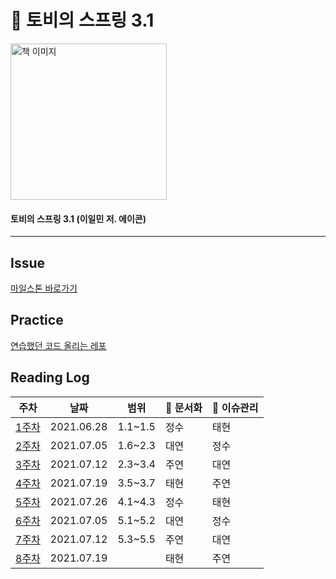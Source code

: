 # :book: 토비의 스프링 3.1

<a href="https://www.aladin.co.kr/shop/wproduct.aspx?ItemId=19505747">
<img src="https://image.aladin.co.kr/product/1950/55/cover500/8960773417_1.jpg" width="250" alt="책 이미지">
</a>
  
#### 토비의 스프링 3.1 (이일민 저. 에이콘)   

---------

## Issue
[마일스톤 바로가기](https://github.com/kjsu0209/JavaBook/milestone/2)

## Practice
[연습했던 코드 올리는 레포](https://github.com/JavaBookStudy/JavaBook_TobySpringPractice)

## Reading Log

|주차|날짜|범위|:pencil: 문서화|:rocket: 이슈관리|
|-   |-   |-   |-   | -    |
|[1주차](https://github.com/kjsu0209/JavaBook/blob/main/Q%26A/qna_1.md)|2021.06.28|1.1~1.5|정수|태현|
|[2주차](https://github.com/kjsu0209/JavaBook/blob/main/Q%26A/qna_2.md)|2021.07.05|1.6~2.3|대연|정수|
|[3주차](https://github.com/kjsu0209/JavaBook/blob/main/Q%26A/qna_3.md)|2021.07.12|2.3~3.4|주연|대연|
|[4주차](https://github.com/kjsu0209/JavaBook/blob/main/Q%26A/qna_4.md)|2021.07.19|3.5~3.7|태현|주연|
|[5주차](https://github.com/kjsu0209/JavaBook/blob/main/Q%26A/qna_5.md)|2021.07.26|4.1~4.3|정수|태현|
|[6주차](https://github.com/kjsu0209/JavaBook/blob/main/Q%26A/qna_6.md)|2021.07.05|5.1~5.2|대연|정수|
|[7주차](https://github.com/kjsu0209/JavaBook/blob/main/Q%26A/qna_7.md)|2021.07.12|5.3~5.5|주연|대연|
|[8주차](https://github.com/kjsu0209/JavaBook/blob/main/Q%26A/qna_8.md)|2021.07.19||태현|주연|
